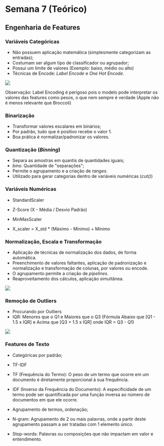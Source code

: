 # Semana 7 (Teórico)

## Engenharia de Features 

### Variáveis Categóricas

- Não possuem aplicação matemática (simplesmente categorizam as entradas);
- Costumam ser algum tipo de classificador ou agrupador;
- Possui um limite de valores (Exemplo: baixo, médio ou alto)
- Técnicas de Encode: _Label Encode_ e _One Hot Encode_.

![](https://miro.medium.com/max/1200/0*T5jaa2othYfXZX9W.)

Observação: Label Encoding é perigoso pois o modelo pode interpretar os valores das features
como pesos, o que nem sempre é verdade (Apple não é menos relevante que Broccoli)

### Binarização

- Transformar valores escalares em binários;
- Por padrão, tudo que é positivo recebe o valor 1.
- Boa prática é normalizar/padronizar os valores.

### Quantização (_Binning_)

- Separa as amostras em quantis de quantidades iguais;
- _bins_: Quantidade de "separações";
- Permite o agrupamento e a criação de _ranges_.
- Utilizado para gerar categorias dentro de variáveis numéricas (_cut()_)

### Variáveis Numéricas

- StandardScaler
- Z-Score (X - Média / Desvio Padrão)

- MinMaxScaler
- X_scaler = X_std * (Máximo - Minímo) + Mínimo

### Normalização, Escala e Transformação

- Aplicação de técnicas de normalização dos dados, de forma automática.
- Preenchimento de valores faltantes, aplicação de padronização e normalização e transformação de colunas, por valores
ou encode.
- O agrupamento permite a criação de _pipelines_.
- Reaproveitamento dos cálculos, aplicação simultânea.

![](https://miro.medium.com/max/1356/1*87x5Ef-nxSx2Gsp17zxQlg.png)

### Remoção de Outliers

- Procurando por Outliers
- IQR: Menores que o Q1 e Maiores que o Q3 
(Fórmula Abaixo que [Q1 - 1.5 x IQR] e Acima que [Q3 + 1.5 x IQR] onde IQR = Q3 - Q1)

![](https://www.whatissixsigma.net/wp-content/uploads/2015/07/Box-Plot-Diagram-to-identify-Outliers-figure-1.png)

### Features de Texto

- Categóricas por padrão;
- TF-IDF
- TF (Frequência do Termo): O peso de um termo que ocorre em um documento é diretamente proporcional à sua frequência.
- IDF (Inverso da Frequência do Documento): A especificidade de um termo pode ser quantificada por uma função inversa 
ao número de documentos em que ele ocorre.

- Agrupamento de termos, ordenação;
- N-gram: Agrupamento de 2 ou mais palavras, onde a partir deste agrupamento passam a ser tratadas com 1 elemento único.
- Stop-words: Palavras ou composições que não impactam em valor e entendimento.